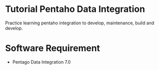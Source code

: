 # Tutorial Pentaho Data Integration
Practice learning pentaho integration to develop, maintenance, build and develop.

# Software Requirement
* Pentago Data Integration 7.0
